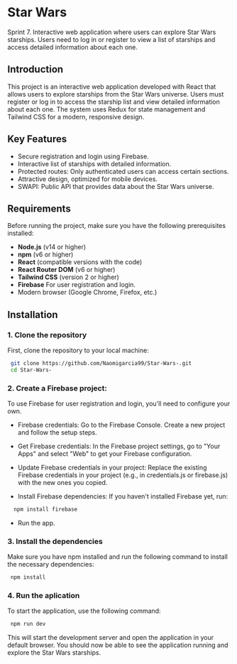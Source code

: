 # Star Wars
Sprint 7. Interactive web application where users can explore Star Wars starships. Users need to log in or register to view a list of starships and access detailed information about each one.

## Introduction
This project is an interactive web application developed with React that allows users to explore starships from the Star Wars universe. Users must register or log in to access the starship list and view detailed information about each one. The system uses Redux for state management and Tailwind CSS for a modern, responsive design.

## Key Features
- Secure registration and login using Firebase.
- Interactive list of starships with detailed information.
- Protected routes: Only authenticated users can access certain sections.
- Attractive design, optimized for mobile devices.
- SWAPI: Public API that provides data about the Star Wars universe.

## Requirements
Before running the project, make sure you have the following prerequisites installed:
- **Node.js** (v14 or higher)
- **npm** (v6 or higher)
- **React** (compatible versions with the code)
- **React Router DOM** (v6 or higher)
- **Tailwind CSS** (version 2 or higher)
- **Firebase** For user registration and login.
- Modern browser (Google Chrome, Firefox, etc.)

## Installation
### 1. Clone the repository
First, clone the repository to your local machine:
```bash
 git clone https://github.com/Naomigarcia99/Star-Wars-.git
 cd Star-Wars-
```
### 2. Create a Firebase project:
To use Firebase for user registration and login, you'll need to configure your own.

- Firebase credentials:
Go to the Firebase Console.
Create a new project and follow the setup steps.

- Get Firebase credentials:
In the Firebase project settings, go to "Your Apps" and select "Web" to get your Firebase configuration.

- Update Firebase credentials in your project:
Replace the existing Firebase credentials in your project (e.g., in credentials.js or firebase.js) with the new ones you copied.

- Install Firebase dependencies: If you haven't installed Firebase yet, run:
```bash
  npm install firebase
```

- Run the app.

### 3. Install the dependencies
Make sure you have npm installed and run the following command to install the necessary dependencies:
```bash
 npm install
```

### 4. Run the aplication
To start the application, use the following command:
```bash
 npm run dev
```

This will start the development server and open the application in your default browser. You should now be able to see the application running and explore the Star Wars starships.
